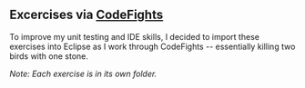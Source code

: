 Excercises via [CodeFights](https://codefights.com/)
-----

To improve my unit testing and IDE skills, I decided to import these exercises into Eclipse as I work through CodeFights -- essentially killing two birds with one stone.

*Note: Each exercise is in its own folder.*
